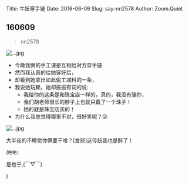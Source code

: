 Title: 牛妞穿手链
Date: 2016-06-09
Slug: say-nn2578
Author: Zoom.Quiet


## 160609
> nn2578

![...jpg](http://momoko.zoomquiet.top/niuniu-albums/nn2016/160609-nn2578-0.jpg?imageView2/2/w/360)

- 今晚我俩的手工课是互相给对方穿手链
- 然而我认真的给她穿好后，
- 却看到她拿出如此偷工减料的一条，
- 我说她玩赖，她却振振有词的说:
    + 我给你的这条是和珠宝店一样的，真的，我没有骗你，
    + 我们胡老师很长的脖子上也就只戴了一个珠子！
    + 她的就是珠宝店买的！
- 为什么我总觉得哪里不对，很好笑呢？😝

![...jpg](http://momoko.zoomquiet.top/niuniu-albums/nn2016/160609-nn2578-1.jpg?imageView2/2/w/360)

大半夜的不睡觉你俩要干啥？[发怒]这传统我也是醉了！


(`粑粑:` 

是也乎,(￣▽￣)


)
